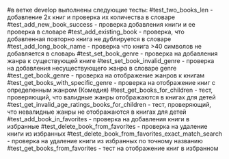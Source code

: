 #в ветке develop выполнены следующие тесты:
    #test_two_books_len - добавление 2х книг и проверка их количества в словаре
    #test_add_new_book_success - проверка добавления книги и ее проверка в словаре
    #test_add_existing_book - проверка, что добавленная повторно книга не дублируется в словаре
    #test_add_long_book_name - проверка что книга >40 символов не добавляется в словарь
    #test_set_book_genre - проверка на добавления жанра к существующей книге
    #test_set_book_invalid_genre - проверка на добавления несуществующего жанра в словаре genre
    #test_get_book_genre - проверка на отображение жанров к книгам
    #test_get_books_with_specific_genre - проверка на отображение книг с определенным жанром (Комедия)
    #test_get_books_for_children - тест, проверяющий, что валидные жанры отображаются в книгах для детей
    #test_get_invalid_age_ratings_books_for_children - тест, проверяющий, что невалидные жанры не отображаются в книгах для детей
    #test_add_book_in_favorites - проверка на добавления книги в избранные
    #test_delete_book_from_favorites - проверка на удаление книги из избранных
    #test_delete_book_from_favorites_exact_match_search - проверка на удаление книги из избранных по точному названию
    #test_get_books_from_favorites - тест на отображение книг в избранном
